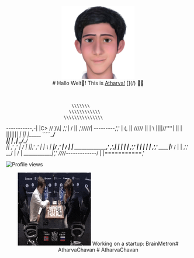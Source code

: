 <p align="center"><img src="me.png" height="200" width="200" /><br>
# Hallo Welt👋! This is <a href="http://brainmetron.ml">Atharva!</a> [](/) 🙋‍♂️
</p><br>

                             \\\\\\\
                            \\\\\\\\\\\\
                          \\\\\\\\\\\\\\\
  -----------,-|           |C>   // )\\\\|
           ,','|          /    || ,'/////|
---------,','  |         (,    ||   /////
         ||    |          \\  ||||//''''|
         ||    |           |||||||     _|
         ||    |______      `````\____/ \
         ||    |     ,|         _/_____/ \
         ||  ,'    ,' |        /          |
         ||,'    ,'   |       |         \  |
_________|/    ,'     |      /           | |
_____________,'      ,',_____|      |    | |
             |     ,','      |      |    | |
             |   ,','    ____|_____/    /  |
             | ,','  __/ |             /   |
_____________|','   ///_/-------------/   |
              |===========,'

![Profile views](https://gpvc.arturio.dev/Atharvachavan)

<p align="center">
    <img src="Magnus.gif" height="200" width="200" />
Working on a startup: BrainMetron# AtharvaChavan
# AtharvaChavan

